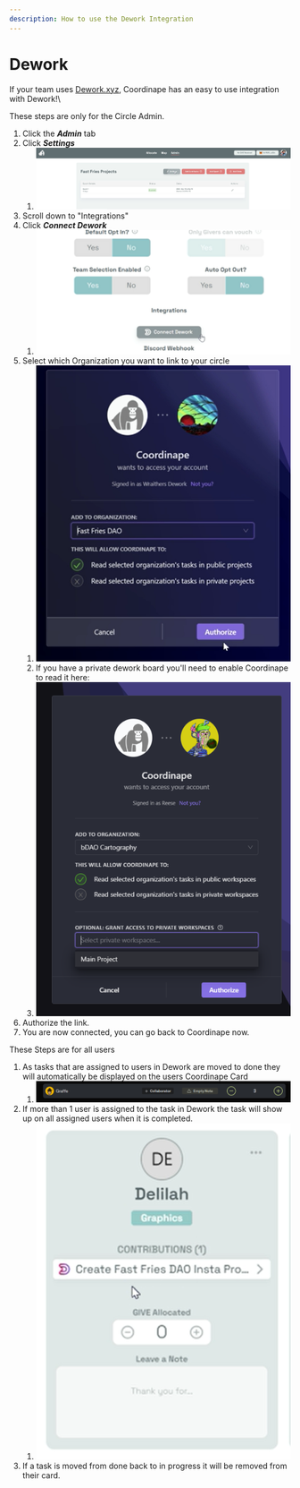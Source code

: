 ```yaml
---
description: How to use the Dework Integration
---
```


# Dework

If your team uses [Dework.xyz](https://dework.xyz/), Coordinape has an easy to use integration with Dework!\\

These steps are only for the Circle Admin.

1. Click the _**Admin**_ tab
2. Click _**Settings**_
   1. ![](<../../.gitbook/assets/image (11) (1).png>)
3. Scroll down to "Integrations"
4. Click _**Connect Dework**_
   1. ![](<../../.gitbook/assets/image (21) (1).png>)
5. Select which Organization you want to link to your circle
   1. ![](<../../.gitbook/assets/image (23) (1).png>)
   2. If you have a private dework board you'll need to enable Coordinape to read it here:
   3. ![](<../../.gitbook/assets/image (7) (1).png>)
6. Authorize the link.
7. You are now connected, you can go back to Coordinape now.

These Steps are for all users

1. As tasks that are assigned to users in Dework are moved to done they will automatically be displayed on the users Coordinape Card
   1. ![](<../../.gitbook/assets/image (39).png>)
2. If more than 1 user is assigned to the task in Dework the task will show up on all assigned users when it is completed.
   1. ![](<../../.gitbook/assets/image (25) (1).png>)
3. If a task is moved from done back to in progress it will be removed from their card.
